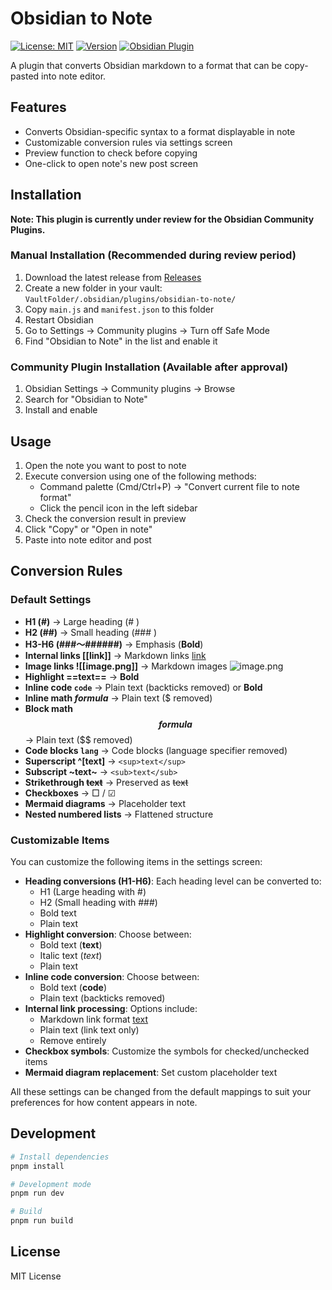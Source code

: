 # Obsidian to Note

[![License: MIT](https://img.shields.io/badge/License-MIT-yellow.svg)](https://opensource.org/licenses/MIT)
[![Version](https://img.shields.io/badge/version-0.2.0-blue.svg)](https://github.com/onikun94/obsidian-to-note/releases)
[![Obsidian Plugin](https://img.shields.io/badge/Obsidian-Plugin-7c3aed.svg)](https://obsidian.md)

A plugin that converts Obsidian markdown to a format that can be copy-pasted into note editor.

## Features

- Converts Obsidian-specific syntax to a format displayable in note
- Customizable conversion rules via settings screen
- Preview function to check before copying
- One-click to open note's new post screen

## Installation

**Note: This plugin is currently under review for the Obsidian Community Plugins.**

### Manual Installation (Recommended during review period)

1. Download the latest release from [Releases](https://github.com/yourusername/obsidian-to-note/releases)
2. Create a new folder in your vault: `VaultFolder/.obsidian/plugins/obsidian-to-note/`
3. Copy `main.js` and `manifest.json` to this folder
4. Restart Obsidian
5. Go to Settings → Community plugins → Turn off Safe Mode
6. Find "Obsidian to Note" in the list and enable it

### Community Plugin Installation (Available after approval)

1. Obsidian Settings → Community plugins → Browse
2. Search for "Obsidian to Note"
3. Install and enable

## Usage

1. Open the note you want to post to note
2. Execute conversion using one of the following methods:
   - Command palette (Cmd/Ctrl+P) → "Convert current file to note format"
   - Click the pencil icon in the left sidebar
3. Check the conversion result in preview
4. Click "Copy" or "Open in note"
5. Paste into note editor and post

## Conversion Rules

### Default Settings

- **H1 (#)** → Large heading (# )
- **H2 (##)** → Small heading (### )
- **H3-H6 (###〜######)** → Emphasis (**Bold**)
- **Internal links [[link]]** → Markdown links [link](link)
- **Image links ![[image.png]]** → Markdown images ![image.png](image.png)
- **Highlight ==text==** → **Bold**
- **Inline code `code`** → Plain text (backticks removed) or **Bold**
- **Inline math $formula$** → Plain text ($ removed)
- **Block math $$formula$$** → Plain text ($$ removed)
- **Code blocks ```lang```** → Code blocks (language specifier removed)
- **Superscript ^[text]** → `<sup>text</sup>`
- **Subscript ~text~** → `<sub>text</sub>`
- **Strikethrough ~~text~~** → Preserved as ~~text~~
- **Checkboxes** → □ / ☑
- **Mermaid diagrams** → Placeholder text
- **Nested numbered lists** → Flattened structure

### Customizable Items

You can customize the following items in the settings screen:

- **Heading conversions (H1-H6)**: Each heading level can be converted to:
  - H1 (Large heading with #)
  - H2 (Small heading with ###)
  - Bold text
  - Plain text
- **Highlight conversion**: Choose between:
  - Bold text (**text**)
  - Italic text (*text*)
  - Plain text
- **Inline code conversion**: Choose between:
  - Bold text (**code**)
  - Plain text (backticks removed)
- **Internal link processing**: Options include:
  - Markdown link format [text](link)
  - Plain text (link text only)
  - Remove entirely
- **Checkbox symbols**: Customize the symbols for checked/unchecked items
- **Mermaid diagram replacement**: Set custom placeholder text

All these settings can be changed from the default mappings to suit your preferences for how content appears in note.

## Development

```bash
# Install dependencies
pnpm install

# Development mode
pnpm run dev

# Build
pnpm run build
```

## License

MIT License
